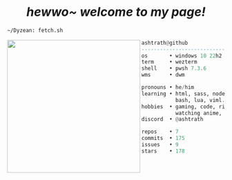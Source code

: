 <h1 align="center">
  <i> hewwo~ welcome to my page! </i>
</h1>


```sh
~/Dyzean: fetch.sh
```

<img align="left" src="https://github.com/Dyzean.png" width="308" />

```haskell
ashtrath@github
------------------------------
os       • windows 10 22h2
term     • wezterm
shell    • pwsh 7.3.6
wms      • dwm

pronouns • he/him
learning • html, sass, node.js,
           bash, lua, viml.
hobbies  • gaming, code, ricing,
           watching anime, drink coffee.
discord  • @ashtrath

repos    • 7
commits  • 175
issues   • 9
stars    • 178
```
